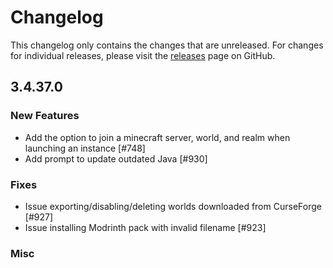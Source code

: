 # Changelog

This changelog only contains the changes that are unreleased. For changes for individual releases, please visit the
[releases](https://github.com/ATLauncher/ATLauncher/releases) page on GitHub.

## 3.4.37.0

### New Features
- Add the option to join a minecraft server, world, and realm when launching an instance [#748]
- Add prompt to update outdated Java [#930]

### Fixes
- Issue exporting/disabling/deleting worlds downloaded from CurseForge [#927]
- Issue installing Modrinth pack with invalid filename [#923]

### Misc
